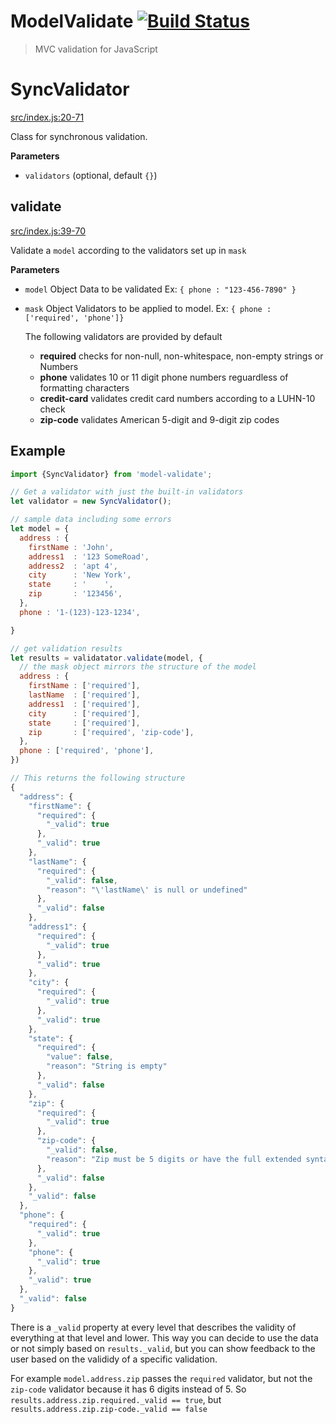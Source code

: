 # ModelValidate [![Build Status](https://travis-ci.org/MobiusHorizons/model-validate.svg?branch=master)](https://travis-ci.org/MobiusHorizons/model-validate)
> MVC validation for JavaScript

# SyncValidator

[src/index.js:20-71](https://github.com/MobiusHorizons/model-validate/blob/79e1abb27e0baf1059f003873c5c26234970a8bd/src/index.js#L20-L71 "Source code on GitHub")

Class for synchronous validation.

**Parameters**

-   `validators`   (optional, default `{}`)

## validate

[src/index.js:39-70](https://github.com/MobiusHorizons/model-validate/blob/79e1abb27e0baf1059f003873c5c26234970a8bd/src/index.js#L39-L70 "Source code on GitHub")

Validate a `model` according to the validators set up in `mask`

**Parameters**

-   `model`  Object Data to be validated Ex: `{ phone : "123-456-7890" }`
-   `mask`  Object  Validators to be applied to model. Ex: `{ phone : ['required', 'phone']}`

    The following validators are provided by default
    - **required**    checks for non-null, non-whitespace, non-empty strings or Numbers
    - **phone**       validates 10 or 11 digit phone numbers reguardless of formatting characters
    - **credit-card** validates credit card numbers according to a LUHN-10 check
    - **zip-code**    validates American 5-digit and 9-digit zip codes


## Example

``` javascript
import {SyncValidator} from 'model-validate';

// Get a validator with just the built-in validators
let validator = new SyncValidator();

// sample data including some errors
let model = {
  address : {
    firstName : 'John',
    address1  : '123 SomeRoad',
    address2  : 'apt 4',
    city      : 'New York',
    state     : '    ',
    zip       : '123456',
  },
  phone : '1-(123)-123-1234',

}

// get validation results
let results = validatator.validate(model, {
  // the mask object mirrors the structure of the model
  address : {
    firstName : ['required'],
    lastName  : ['required'],
    address1  : ['required'],
    city      : ['required'],
    state     : ['required'],
    zip       : ['required', 'zip-code'],
  },
  phone : ['required', 'phone'],
})

// This returns the following structure
{
  "address": {
    "firstName": {
      "required": {
        "_valid": true
      },
      "_valid": true
    },
    "lastName": {
      "required": {
        "_valid": false,
        "reason": "\'lastName\' is null or undefined"
      },
      "_valid": false
    },
    "address1": {
      "required": {
        "_valid": true
      },
      "_valid": true
    },
    "city": {
      "required": {
        "_valid": true
      },
      "_valid": true
    },
    "state": {
      "required": {
        "value": false,
        "reason": "String is empty"
      },
      "_valid": false
    },
    "zip": {
      "required": {
        "_valid": true
      },
      "zip-code": {
        "_valid": false,
        "reason": "Zip must be 5 digits or have the full extended syntax"
      },
      "_valid": false
    },
    "_valid": false
  },
  "phone": {
    "required": {
      "_valid": true
    },
    "phone": {
      "_valid": true
    },
    "_valid": true
  },
  "_valid": false
}

```

There is a `_valid` property at every level that describes the validity of everything at that level and lower. This way
you can decide to use the data or not simply based on `results._valid`, but you can show feedback to the user based on
the valididy of a specific validation.

For example `model.address.zip` passes the `required` validator, but not the `zip-code` validator because it has 6
digits instead of 5. So `results.address.zip.required._valid == true`, but `results.address.zip.zip-code._valid == false`



